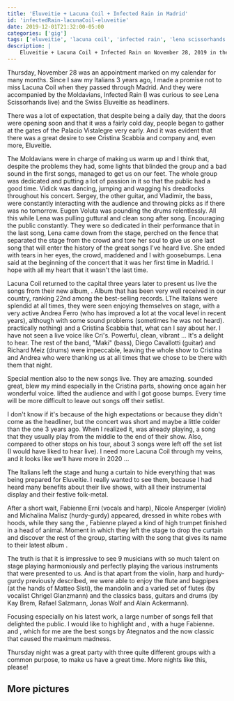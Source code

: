 ```yaml
---
title: 'Eluveitie + Lacuna Coil + Infected Rain in Madrid'
id: 'infectedRain-lacunaCoil-eluveitie'
date: 2019-12-01T21:32:00-05:00
categories: ['gig']
tags: ['eluveitie', 'lacuna coil', 'infected rain', 'lena scissorhands', 'cristina scabbia', 'andrea ferro', 'maki', 'endorphin', 'black anima', 'ategnatos', 'black box', 'vistalegre']
description: |
    Eluveitie + Lacuna Coil + Infected Rain on November 28, 2019 in the Black Box of the Palacio Vistalegre in Madrid
---
```


Thursday, November 28 was an appointment marked on my calendar for many months. Since I saw my Italians 3 years ago, I made a promise not to miss Lacuna Coil when they passed through Madrid. And they were accompanied by the Moldavians, Infected Rain (I was curious to see Lena Scissorhands live) and the Swiss Eluveitie as headliners.

<post-image
    source="infectedRain-lacunaCoil-eluveitie/escenario"
    title="The stage minutes before the concert begins"
/>

There was a lot of expectation, that despite being a daily day, that the doors were opening soon and that it was a fairly cold day, people began to gather at the gates of the Palacio Vistalegre very early. And it was evident that there was a great desire to see Cristina Scabbia and company and, even more, Eluveitie.

<post-image
    source="infectedRain-lacunaCoil-eluveitie/Infected Rain 02"
    title="Lena Scissorhands at the beginning of the concert together with Vidick"
/>

The Moldavians were in charge of making us warm up and I think that, despite the problems they had, some lights that blinded the group and a bad sound in the first songs, managed to get us on our feet. The whole group was dedicated and putting a lot of passion in it so that the public had a good time. Vidick was dancing, jumping and wagging his dreadlocks throughout his concert. Sergey, the other guitar, and Vladimir, the bass, were constantly interacting with the audience and throwing picks as if there was no tomorrow. Eugen Voluta was pounding the drums relentlessly. All this while Lena was pulling guttural and clean song after song. Encouraging the public constantly. They were so dedicated in their performance that in the last song, Lena came down from the stage, perched on the fence that separated the stage from the crowd and tore her soul to give us one last song that will enter the history of the great songs I've heard live. She ended with tears in her eyes, the crowd, maddened and I with goosebumps. Lena said at the beginning of the concert that it was her first time in Madrid. I hope with all my heart that it wasn't the last time.

<post-image
    source="infectedRain-lacunaCoil-eluveitie/Infected Rain 05"
    title="Lena climbed the fence that separates the stage from the crowd"
/>

Lacuna Coil returned to the capital three years later to present us live the songs from their new album, <important text = "Black Anima" />. Album that has been very well received in our country, ranking 22nd among the best-selling records. 
LThe Italians were splendid at all times, they were seen enjoying themselves on stage, with a very active Andrea Ferro (who has improved a lot at the vocal level in recent years), although with some sound problems (sometimes he was not heard). practically nothing) and a Cristina Scabbia that, what can I say about her. I have not seen a live voice like Cri's. Powerful, clean, vibrant ... It's a delight to hear. The rest of the band, "Maki" (bass), Diego Cavallotti (guitar) and Richard Meiz (drums) were impeccable, leaving the whole show to Cristina and Andrea who were thanking us at all times that we chose to be there with them that night.

<post-image
    source="infectedRain-lacunaCoil-eluveitie/Lacuna Coil 01"
    title="First songs from the Lacuna Coil show. Maki, Cri and Andrea"
/>

Special mention also to the new songs live. They are amazing. <important text = "Sword of Anger" /> sounded great, <important text = "Layers of Time" /> blew my mind especially in the Cristina parts, showing once again her wonderful voice. <important text = "Reckless" /> lifted the audience and with <important text = "Veneficium" /> I got goose bumps. Every time will be more difficult to leave out songs off their setlist.

<post-image
    source="infectedRain-lacunaCoil-eluveitie/Lacuna Coil 02"
    title="Cristina Scabbia singin alone"
/>

I don't know if it's because of the high expectations or because they didn't come as the headliner, but the concert was short and maybe a little colder than the one 3 years ago. When I realized it, <important text = "Enjoy the Silence" /> was already playing, a song that they usually play from the middle to the end of their show. Also, compared to other stops on his tour, about 3 songs were left off the set list (I would have liked to hear <important text = "Naughty Christmas" /> live). I need more Lacuna Coil through my veins, and it looks like we'll have more in 2020 ...

<post-image
    source="infectedRain-lacunaCoil-eluveitie/Lacuna Coil 04"
    title="Andrea Ferro totally involved in the concert with Richard Meiz on drums in the background"
/>

The Italians left the stage and hung a curtain to hide everything that was being prepared for Eluveitie. I really wanted to see them, because I had heard many benefits about their live shows, with all their instrumental display and their festive folk-metal.

<post-image
    source="infectedRain-lacunaCoil-eluveitie/Eluveitie 06"
    title="Fabi singing and Chrigel on mandolin"
/>

After a short wait, Fabienne Erni (vocals and harp), Nicole Ansperger (violin) and Michalina Malisz (hurdy-gurdy) appeared, dressed in white robes with hoods, while they sang the <important text = "Verja Urit An Bitus" />, Fabienne played a kind of high trumpet finished in a head of animal. Moment in which they left the stage to drop the curtain and discover the rest of the group, starting with the song that gives its name to their latest album <important text = "Ategnatos" />.

<post-image
    source="infectedRain-lacunaCoil-eluveitie/Eluveitie 03"
    title="On this occasion, Chrigel on vocals and Fabienne on harp"
/>

The truth is that it is impressive to see 9 musicians with so much talent on stage playing harmoniously and perfectly playing the various instruments that were presented to us. And is that apart from the violin, harp and hurdy-gurdy previously described, we were able to enjoy the flute and bagpipes (at the hands of Matteo Sisti), the mandolin and a varied set of flutes (by vocalist Chrigel Glanzmann) and the classics bass, guitars and drums (by Kay Brem, Rafael Salzmann, Jonas Wolf and Alain Ackermann).

<post-image
    source="infectedRain-lacunaCoil-eluveitie/Eluveitie 04"
    title="Chrigel demonstrating the power of his gutturals"
/>

Focusing especially on his latest work, a large number of songs fell that delighted the public. I would like to highlight <important text = "Epona" /> and <important text = "A Rose for Epona" />, with a huge Fabienne. <important text = "Deathwalker" /> and <important text = "Ambiramus" />, which for me are the best songs by Ategnatos and the now classic <important text = "Helvetios" /> that caused the maximum madness.

<post-image
    source="infectedRain-lacunaCoil-eluveitie/Eluveitie 07"
    title="Last songs from the gig with Fabienne on vocals"
/>

Thursday night was a great party with three quite different groups with a common purpose, to make us have a great time. More nights like this, please!

## More pictures

<div class="image-gallery">
    <post-image
        source="infectedRain-lacunaCoil-eluveitie/Infected Rain 01"
        title="Vladimir Babich, bass of Infected Rain"
    />
    <post-image
        source="infectedRain-lacunaCoil-eluveitie/Infected Rain 06"
        title="Lena wagging her dreadlocks over the fence"
    />
    <post-image
        source="infectedRain-lacunaCoil-eluveitie/Infected Rain 04"
        title="Sergey Babich, one of the guitarists of Infected Rain"
    />
    <post-image
        source="infectedRain-lacunaCoil-eluveitie/Infected Rain 07"
        title="Lena wrapping up the Infected Rain concert"
    />
    <post-image
        source="infectedRain-lacunaCoil-eluveitie/Lacuna Coil 03"
        title="Captain Maki on bass"
    />
    <post-image
        source="infectedRain-lacunaCoil-eluveitie/Lacuna Coil 05"
        title="Andrea singing and cheering the audience"
    />
    <post-image
        source="infectedRain-lacunaCoil-eluveitie/Eluveitie 01"
        title="Fabi with Michalina on hurdy-gurdy and Alain on drums"
    />
    <post-image
        source="infectedRain-lacunaCoil-eluveitie/Eluveitie 05"
        title="Nicole Ansperger on violin"
    />
</div>